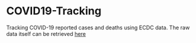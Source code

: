 # COVID19-Tracking
Tracking COVID-19 reported cases and deaths using ECDC data. The raw data itself can be retrieved [here](https://opendata.ecdc.europa.eu/covid19/casedistribution/)
